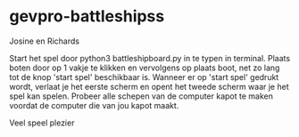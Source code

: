 # gevpro-battleshipss
Josine en Richards

Start het spel door python3 battleshipboard.py in te typen in terminal.
Plaats boten door op 1 vakje te klikken en vervolgens op plaats boot, net zo lang tot de knop 'start spel' beschikbaar is. Wanneer er op 'start spel' gedrukt wordt, verlaat je het eerste scherm en opent het tweede scherm waar je het spel kan spelen. Probeer alle schepen van de computer kapot te maken voordat de computer die van jou kapot maakt.

Veel speel plezier
